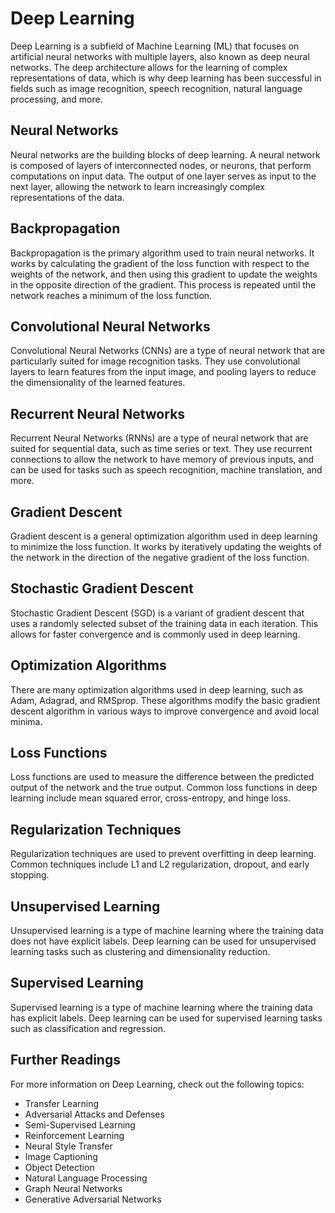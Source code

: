 # Deep Learning

Deep Learning is a subfield of Machine Learning (ML) that focuses on artificial neural networks with multiple layers, also known as deep neural networks. The deep architecture allows for the learning of complex representations of data, which is why deep learning has been successful in fields such as image recognition, speech recognition, natural language processing, and more.

## Neural Networks

Neural networks are the building blocks of deep learning. A neural network is composed of layers of interconnected nodes, or neurons, that perform computations on input data. The output of one layer serves as input to the next layer, allowing the network to learn increasingly complex representations of the data. 

## Backpropagation

Backpropagation is the primary algorithm used to train neural networks. It works by calculating the gradient of the loss function with respect to the weights of the network, and then using this gradient to update the weights in the opposite direction of the gradient. This process is repeated until the network reaches a minimum of the loss function.

## Convolutional Neural Networks

Convolutional Neural Networks (CNNs) are a type of neural network that are particularly suited for image recognition tasks. They use convolutional layers to learn features from the input image, and pooling layers to reduce the dimensionality of the learned features. 

## Recurrent Neural Networks

Recurrent Neural Networks (RNNs) are a type of neural network that are suited for sequential data, such as time series or text. They use recurrent connections to allow the network to have memory of previous inputs, and can be used for tasks such as speech recognition, machine translation, and more.

## Gradient Descent

Gradient descent is a general optimization algorithm used in deep learning to minimize the loss function. It works by iteratively updating the weights of the network in the direction of the negative gradient of the loss function.

## Stochastic Gradient Descent

Stochastic Gradient Descent (SGD) is a variant of gradient descent that uses a randomly selected subset of the training data in each iteration. This allows for faster convergence and is commonly used in deep learning.

## Optimization Algorithms

There are many optimization algorithms used in deep learning, such as Adam, Adagrad, and RMSprop. These algorithms modify the basic gradient descent algorithm in various ways to improve convergence and avoid local minima.

## Loss Functions

Loss functions are used to measure the difference between the predicted output of the network and the true output. Common loss functions in deep learning include mean squared error, cross-entropy, and hinge loss.

## Regularization Techniques

Regularization techniques are used to prevent overfitting in deep learning. Common techniques include L1 and L2 regularization, dropout, and early stopping.

## Unsupervised Learning

Unsupervised learning is a type of machine learning where the training data does not have explicit labels. Deep learning can be used for unsupervised learning tasks such as clustering and dimensionality reduction.

## Supervised Learning

Supervised learning is a type of machine learning where the training data has explicit labels. Deep learning can be used for supervised learning tasks such as classification and regression.

## Further Readings

For more information on Deep Learning, check out the following topics:

- Transfer Learning
- Adversarial Attacks and Defenses
- Semi-Supervised Learning
- Reinforcement Learning
- Neural Style Transfer
- Image Captioning
- Object Detection
- Natural Language Processing
- Graph Neural Networks
- Generative Adversarial Networks
